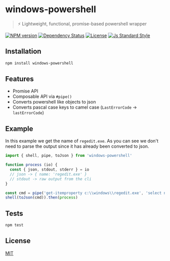 
# windows-powershell

> :zap: Lightweight, functional, promise-based powershell wrapper

[![NPM version][version-image]][version-url]
[![Dependency Status][david-image]][david-url]
[![License][license-image]][license-url]
[![Js Standard Style][standard-image]][standard-url]

## Installation

```bash
npm install windows-powershell
```

## Features

* Promise API
* Composable API via `#pipe()`
* Converts powershell like objects to json
* Converts pascal case keys to camel case (`LastErrorCode` -> `lastErrorCode`)

## Example

In this example we get the name of `regedit.exe`. As you can see we don't need to parse the output since it has already been converted to json.


```js
import { shell, pipe, toJson } from 'windows-powershell'

function process (io) {
  const { json, stdout, stderr } = io
  // json -> { name: 'regedit.exe' }
  // stdout -> raw output from the cli
}

const cmd = pipe('get-itemproperty c:\\windows\\regedit.exe', 'select name')
shell(toJson(cmd)).then(process)
```

## Tests

```bash
npm test
```

## License

[MIT][license-url]

[version-image]: https://img.shields.io/npm/v/windows-powershell.svg?style=flat-square
[version-url]: https://npmjs.org/package/windows-powershell
[david-image]: http://img.shields.io/david/kanton-aargau/windows-powershell.svg?style=flat-square
[david-url]: https://david-dm.org/kanton-aargau/windows-powershell
[standard-image]: https://img.shields.io/badge/code-standard-brightgreen.svg?style=flat-square
[standard-url]: https://github.com/feross/standard
[license-image]: http://img.shields.io/npm/l/windows-powershell.svg?style=flat-square
[license-url]: ./license